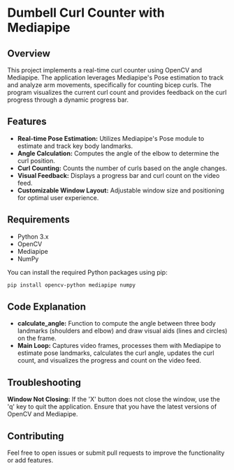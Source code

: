 # Dumbell Curl Counter with Mediapipe

## Overview

This project implements a real-time curl counter using OpenCV and Mediapipe. The application leverages Mediapipe's Pose estimation to track and analyze arm movements, specifically for counting bicep curls. The program visualizes the current curl count and provides feedback on the curl progress through a dynamic progress bar.

## Features

- **Real-time Pose Estimation:** Utilizes Mediapipe's Pose module to estimate and track key body landmarks.
- **Angle Calculation:** Computes the angle of the elbow to determine the curl position.
- **Curl Counting:** Counts the number of curls based on the angle changes.
- **Visual Feedback:** Displays a progress bar and curl count on the video feed.
- **Customizable Window Layout:** Adjustable window size and positioning for optimal user experience.

## Requirements

- Python 3.x
- OpenCV
- Mediapipe
- NumPy

You can install the required Python packages using pip:

```bash
pip install opencv-python mediapipe numpy
```

## Code Explanation
- **calculate_angle:** Function to compute the angle between three body landmarks (shoulders and elbow) and draw visual aids (lines and circles) on the frame.
- **Main Loop:** Captures video frames, processes them with Mediapipe to estimate pose landmarks, calculates the curl angle, updates the curl count, and visualizes the progress and count on the video feed.

## Troubleshooting
**Window Not Closing:** If the 'X' button does not close the window, use the 'q' key to quit the application. Ensure that you have the latest versions of OpenCV and Mediapipe.

## Contributing
Feel free to open issues or submit pull requests to improve the functionality or add features.
